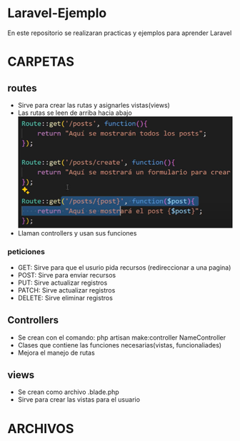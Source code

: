 # Laravel-Ejemplo
En este repositorio se realizaran practicas y ejemplos para aprender Laravel

# CARPETAS
## routes
- Sirve para crear las rutas y asignarles vistas(views)
- Las rutas se leen de arriba hacia abajo
![alt text](/img/routes.png)
- Llaman controllers y usan sus funciones 
### peticiones
- GET: Sirve para que el usurio pida recursos (redireccionar a una pagina)
- POST: Sirve para enviar recursos
- PUT: Sirve actualizar registros
- PATCH: Sirve actualizar registros
- DELETE: Sirve eliminar registros

## Controllers
- Se crean con el comando: php artisan make:controller NameController
- Clases que contiene las funciones necesarias(vistas, funcionaliades)
- Mejora el manejo de rutas 

## views
- Se crean como archivo .blade.php
- Sirve para crear las vistas para el usuario



# ARCHIVOS
